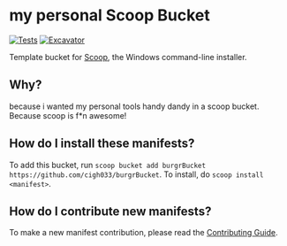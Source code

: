 # my personal Scoop Bucket

[![Tests](https://github.com/cigh033/burgrBucket/actions/workflows/ci.yml/badge.svg)](https://github.com/cigh033/burgrBucket/actions/workflows/ci.yml) [![Excavator](https://github.com/cigh033/burgrBucket/actions/workflows/excavator.yml/badge.svg)](https://github.com/cigh033/burgrBucket/actions/workflows/excavator.yml)

Template bucket for [Scoop](https://scoop.sh), the Windows command-line installer.

## Why?

because i wanted my personal tools handy dandy in a scoop bucket. Because scoop is f*n awesome!

## How do I install these manifests?

To add this bucket, run `scoop bucket add burgrBucket https://github.com/cigh033/burgrBucket`. To install, do `scoop install <manifest>`.

## How do I contribute new manifests?

To make a new manifest contribution, please read the [Contributing Guide](https://github.com/ScoopInstaller/.github/blob/main/.github/CONTRIBUTING.md).
